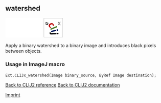## watershed
<img src="images/mini_empty_logo.png"/><img src="images/mini_empty_logo.png"/><img src="images/mini_clijx_logo.png"/>

Apply a binary watershed to a binary image and introduces black pixels between objects.

### Usage in ImageJ macro
```
Ext.CLIJx_watershed(Image binary_source, ByRef Image destination);
```


[Back to CLIJ2 reference](https://clij.github.io/clij2-docs/reference)
[Back to CLIJ2 documentation](https://clij.github.io/clij2-docs)

[Imprint](https://clij.github.io/imprint)
